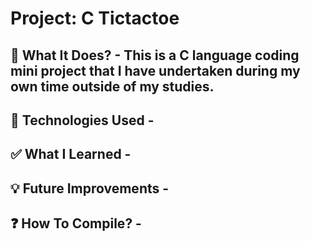 # Project: C Tictactoe
## 🧠 What It Does? - This is a C language coding mini project that I have undertaken during my own time outside of my studies.

## 🔧 Technologies Used -

## ✅ What I Learned -

## 💡 Future Improvements -

## ❓ How To Compile? -


